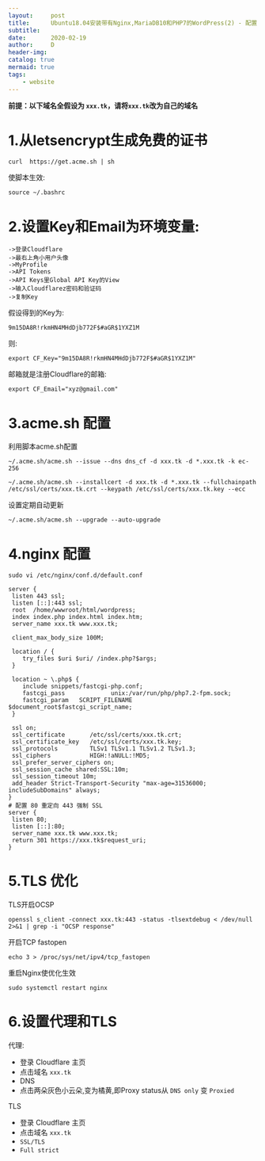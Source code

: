 ```yaml
---
layout:     post
title:      Ubuntu18.04安装带有Nginx,MariaDB10和PHP7的WordPress(2) - 配置HTTPS
subtitle:  
date:       2020-02-19
author:     D
header-img: 
catalog: true
mermaid: true
tags:
    - website
---
```


**前提：以下域名全假设为 `xxx.tk`，请将`xxx.tk`改为自己的域名**

# 1.从letsencrypt生成免费的证书
```
curl  https://get.acme.sh | sh
```
使脚本生效:
```
source ~/.bashrc
```
# 2.设置Key和Email为环境变量:
```
->登录Cloudflare
->最右上角小用户头像
->MyProfile
->API Tokens
->API Keys里Global API Key的View
->输入Cloudflarez密码和验证码
->复制Key
```
假设得到的Key为:
```
9m15DA8R!rkmHN4MHdDjb772F$#aGR$1YXZ1M
```
则:
```
export CF_Key="9m15DA8R!rkmHN4MHdDjb772F$#aGR$1YXZ1M"
```
邮箱就是注册Cloudflare的邮箱:
```
export CF_Email="xyz@gmail.com"
```
# 3.acme.sh 配置
利用脚本acme.sh配置
```
~/.acme.sh/acme.sh --issue --dns dns_cf -d xxx.tk -d *.xxx.tk -k ec-256
```
```
~/.acme.sh/acme.sh --installcert -d xxx.tk -d *.xxx.tk --fullchainpath /etc/ssl/certs/xxx.tk.crt --keypath /etc/ssl/certs/xxx.tk.key --ecc
```
设置定期自动更新
```
~/.acme.sh/acme.sh --upgrade --auto-upgrade
```
# 4.nginx 配置
```
sudo vi /etc/nginx/conf.d/default.conf
```
```
server {
 listen 443 ssl;
 listen [::]:443 ssl;
 root  /home/wwwroot/html/wordpress;
 index index.php index.html index.htm;
 server_name xxx.tk www.xxx.tk;

 client_max_body_size 100M;

 location / {
	try_files $uri $uri/ /index.php?$args;        
 }

 location ~ \.php$ {
	include snippets/fastcgi-php.conf;
	fastcgi_pass             unix:/var/run/php/php7.2-fpm.sock;
	fastcgi_param   SCRIPT_FILENAME $document_root$fastcgi_script_name;
 }

 ssl on;
 ssl_certificate       /etc/ssl/certs/xxx.tk.crt;
 ssl_certificate_key   /etc/ssl/certs/xxx.tk.key;
 ssl_protocols         TLSv1 TLSv1.1 TLSv1.2 TLSv1.3; 
 ssl_ciphers           HIGH:!aNULL:!MD5;
 ssl_prefer_server_ciphers on;
 ssl_session_cache shared:SSL:10m;
 ssl_session_timeout 10m;
 add_header Strict-Transport-Security "max-age=31536000; includeSubDomains" always;
}
# 配置 80 重定向 443 强制 SSL
server {
 listen 80;
 listen [::]:80;
 server_name xxx.tk www.xxx.tk;
 return 301 https://xxx.tk$request_uri;
}
```

# 5.TLS 优化

TLS开启OCSP
```
openssl s_client -connect xxx.tk:443 -status -tlsextdebug < /dev/null 2>&1 | grep -i "OCSP response"
```
开启TCP fastopen
```
echo 3 > /proc/sys/net/ipv4/tcp_fastopen
```
重启Nginx使优化生效
```
sudo systemctl restart nginx
```

# 6.设置代理和TLS

代理:

- 登录 Cloudflare 主页
- 点击域名 `xxx.tk` 
- DNS 
- 点击两朵灰色小云朵,变为橘黄,即Proxy status从 `DNS only` 变 `Proxied`

TLS

- 登录 Cloudflare 主页
- 点击域名 `xxx.tk`
- `SSL/TLS`
- `Full strict`

